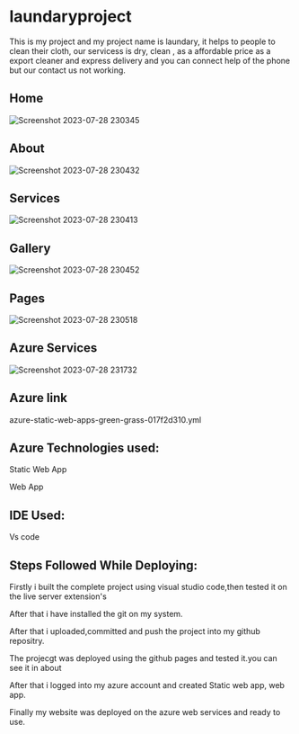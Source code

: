 # laundaryproject
This is my project and my project name is laundary, it helps to people to clean their cloth, our servicess is dry, clean , as a affordable price as a export cleaner
and express delivery and you can connect help of the phone but our contact us not working.

## Home
![Screenshot 2023-07-28 230345](https://github.com/biplabgithub/laundaryproject/assets/108607451/1fd53615-4148-4a75-9bcb-412cece7ecb7)


## About
![Screenshot 2023-07-28 230432](https://github.com/biplabgithub/laundaryproject/assets/108607451/e060f55e-08a2-48fb-a249-27b6322f6a05)

## Services
![Screenshot 2023-07-28 230413](https://github.com/biplabgithub/laundaryproject/assets/108607451/030a604c-36f8-4e2f-aa2b-5026a15ce46c)

## Gallery
![Screenshot 2023-07-28 230452](https://github.com/biplabgithub/laundaryproject/assets/108607451/16edb0c8-d60e-4f6e-80be-4118824cc0c3)

## Pages
![Screenshot 2023-07-28 230518](https://github.com/biplabgithub/laundaryproject/assets/108607451/b8ec5134-e831-461b-b2dd-bdbf942e3b3e)

## Azure Services
![Screenshot 2023-07-28 231732](https://github.com/biplabgithub/laundaryproject/assets/108607451/dbcae3a5-2d6c-4764-9341-3ce8eab4a327)

## Azure link
azure-static-web-apps-green-grass-017f2d310.yml

## Azure Technologies used:
Static Web App

Web App

## IDE Used:
Vs code

## Steps Followed While Deploying:
Firstly i built the complete project using visual studio code,then tested it on the live server extension's

After that i have installed the git on my system.

After that i uploaded,committed and push the project into my github repositry.

The projecgt was deployed using the github pages and tested it.you can see it in about

After that i logged into my azure account and created Static web app, web app.

Finally my website was deployed on the azure web services and ready to use.

